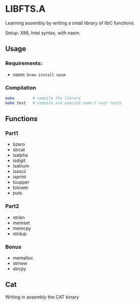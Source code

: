 # LIBFTS.A

Learning assembly by writing a small library of libC functions.

Setup: X86, Intel syntax, with nasm.

## Usage

### Requirements:
- nasm: `brew install nasm`

### Compilation
```bash
make		# compile the library
make test	# compile and execute some C unit tests
```

## Functions

### Part1
- bzero
- strcat
- isalpha
- isdigit
- isalnum
- isascii
- isprint
- toupper
- tolower
- puts

### Part2
- strlen
- memset
- memcpy
- strdup

### Bonus
- memalloc
- strnew
- strcpy

## Cat
Writing in assembly the CAT binary
